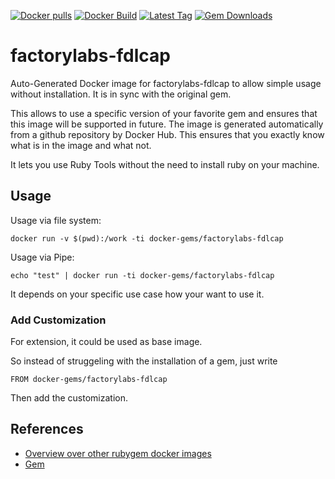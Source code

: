 [![Docker pulls](https://img.shields.io/docker/pulls/rubygem/factorylabs-fdlcap.svg)](https://hub.docker.com/r/rubygem/factorylabs-fdlcap/)
[![Docker Build](https://img.shields.io/docker/automated/rubygem/factorylabs-fdlcap.svg)](https://hub.docker.com/r/rubygem/factorylabs-fdlcap/)
[![Latest Tag](https://img.shields.io/github/tag/docker-rubygem/factorylabs-fdlcap.svg)](https://hub.docker.com/r/rubygem/factorylabs-fdlcap/)
[![Gem Downloads](https://img.shields.io/gem/dt/factorylabs-fdlcap.svg)](https://rubygems.org/gems/factorylabs-fdlcap/)
# factorylabs-fdlcap

Auto-Generated Docker image for factorylabs-fdlcap to allow simple usage without installation.
It is in sync with the original gem.

This allows to use a specific version of your favorite gem and ensures that this image will be supported in future.
The image is generated automatically from a github repository by Docker Hub.
This ensures that you exactly know what is in the image and what not.

It lets you use Ruby Tools without the need to install ruby on your machine.

## Usage

Usage via file system:

`docker run -v $(pwd):/work -ti docker-gems/factorylabs-fdlcap`

Usage via Pipe:

`echo "test" | docker run -ti docker-gems/factorylabs-fdlcap`

It depends on your specific use case how your want to use it.

### Add Customization

For extension, it could be used as base image.

So instead of struggeling with the installation of a gem, just write

`FROM docker-gems/factorylabs-fdlcap`

Then add the customization.

## References

 - [Overview over other rubygem docker images](https://github.com/thinkbot/docker-rubygem)
 - [Gem](https://rubygems.org/gems/factorylabs-fdlcap/)
